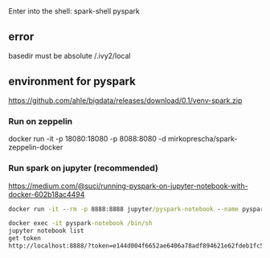 




## 
Enter into the shell:
spark-shell
pyspark

## error
basedir must be absolute /.ivy2/local

## environment for pyspark
https://github.com/ahle/bigdata/releases/download/0.1/venv-spark.zip


### Run on zeppelin
 docker run -it -p 18080:18080 -p 8088:8080 -d mirkoprescha/spark-zeppelin-docker
 
### Run spark on jupyter (recommended)
https://medium.com/@suci/running-pyspark-on-jupyter-notebook-with-docker-602b18ac4494

```cmd
docker run -it --rm -p 8888:8888 jupyter/pyspark-notebook --name pyspark-notebook

docker exec -it pyspark-notebook /bin/sh
jupyter notebook list
get token 
http://localhost:8888/?token=e144d004f6652ae6406a78adf894621e62fdeb1fc57d02e8
```
